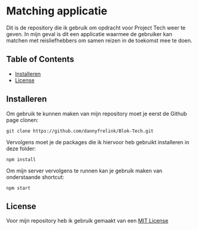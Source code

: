 # Matching applicatie
Dit is de repository die ik gebruik om opdracht voor Project Tech weer te geven. In mijn geval is dit een applicatie waarmee de gebruiker kan matchen met reisliefhebbers om samen reizen in de toekomst mee te doen.

## Table of Contents
* [Installeren](#installeren)
* [License](#license)

## Installeren
Om gebruik te kunnen maken van mijn repository moet je eerst de Github page clonen:
```
git clone https://github.com/dannyfrelink/Blok-Tech.git
```

Vervolgens moet je de packages die ik hiervoor heb gebruikt installeren in deze folder:
```
npm install
```

Om mijn server vervolgens te runnen kan je gebruik maken van onderstaande shortcut:
```
npm start
```

## License
Voor mijn repository heb ik gebruik gemaakt van een [MIT License](https://github.com/dannyfrelink/Blok-Tech/blob/main/LICENSE)
